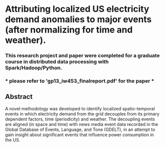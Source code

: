 # Attributing localized US electricity demand anomalies to major events (after normalizing for time and weather).
### This research project and paper were completed for a graduate course in distributed data processing with Spark/Hadoop/Python. 

### * please refer to 'gp13_iw453_finalreport.pdf' for the paper *

## Abstract
A novel methodology was developed to identify localized spatio-temporal events in which electricity demand from the grid decouples from its primary dependent factors, time (periodicity) and weather. The decoupling events are aligned (in space and time) with news media event data recorded in the Global Database of Events, Language, and Tone (GDELT), in an attempt to gain insight about significant events that influence power consumption in the US.
